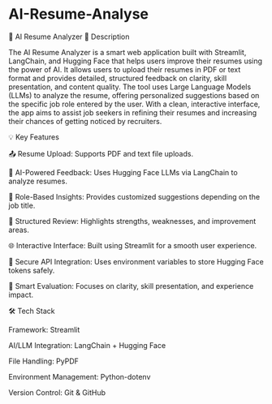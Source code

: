 ﻿# AI-Resume-Analyse

 🧠 AI Resume Analyzer
📝 Description 

The AI Resume Analyzer is a smart web application built with Streamlit, LangChain, and Hugging Face that helps users improve their resumes using the power of AI.
It allows users to upload their resumes in PDF or text format and provides detailed, structured feedback on clarity, skill presentation, and content quality.
The tool uses Large Language Models (LLMs) to analyze the resume, offering personalized suggestions based on the specific job role entered by the user.
With a clean, interactive interface, the app aims to assist job seekers in refining their resumes and increasing their chances of getting noticed by recruiters.

💡 Key Features 

📤 Resume Upload: Supports PDF and text file uploads.

🤖 AI-Powered Feedback: Uses Hugging Face LLMs via LangChain to analyze resumes.

🧩 Role-Based Insights: Provides customized suggestions depending on the job title.

💬 Structured Review: Highlights strengths, weaknesses, and improvement areas.

🌐 Interactive Interface: Built using Streamlit for a smooth user experience.

🔐 Secure API Integration: Uses environment variables to store Hugging Face tokens safely.

🧠 Smart Evaluation: Focuses on clarity, skill presentation, and experience impact.

🛠️ Tech Stack

Framework: Streamlit

AI/LLM Integration: LangChain + Hugging Face

File Handling: PyPDF

Environment Management: Python-dotenv

Version Control: Git & GitHub

